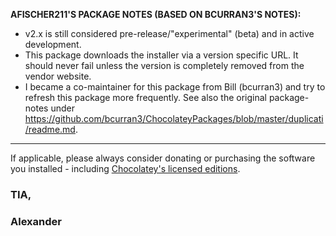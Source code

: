 **AFISCHER211'S PACKAGE NOTES (BASED ON BCURRAN3'S NOTES):**

* v2.x is still considered pre-release/"experimental" (beta) and in active development.
* This package downloads the installer via a version specific URL. It should never fail unless the version is completely removed from the vendor website.
* I became a co-maintainer for this package from Bill (bcurran3) and try to refresh this package more frequently. See also the original package-notes under https://github.com/bcurran3/ChocolateyPackages/blob/master/duplicati/readme.md.

***

If applicable, please always consider donating or purchasing the software you installed - including [Chocolatey's licensed editions](https://chocolatey.org/pricing).

<h3>TIA,</h3>

<h3>Alexander</h3>